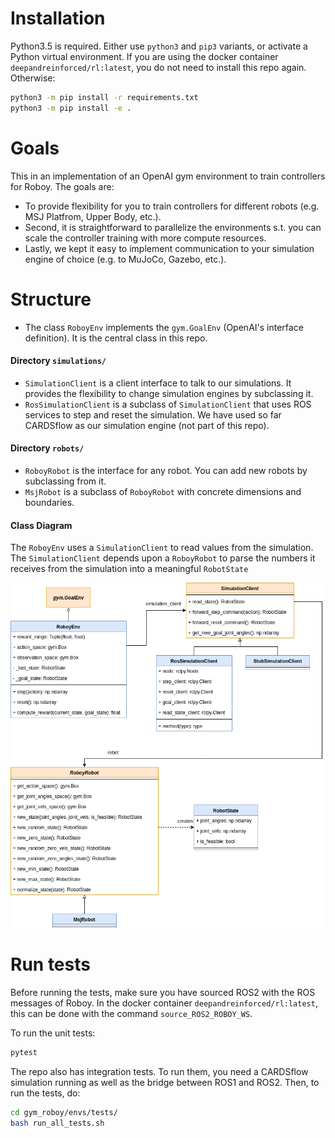 # Installation
Python3.5 is required. Either use `python3` and `pip3` variants, 
or activate a Python virtual environment. If you are using the docker container `deepandreinforced/rl:latest`, you
do not need to install this repo again. Otherwise:
```bash
python3 -m pip install -r requirements.txt
python3 -m pip install -e .
```
# Goals
This in an implementation of an OpenAI gym environment to train controllers 
for Roboy. The goals are: 
* To provide flexibility for you to train controllers for different 
robots (e.g. MSJ Platfrom, Upper Body, etc.).
* Second, it is straightforward to parallelize the environments s.t.
you can scale the controller training with more compute resources.
* Lastly, we kept it easy to implement communication to  your 
simulation engine of choice (e.g. to MuJoCo, Gazebo, etc.).

# Structure

- The class `RoboyEnv` implements the `gym.GoalEnv` (OpenAI's interface definition).
It is the central class in this repo.

#### Directory `simulations/`
- `SimulationClient` is a client interface to talk to our simulations. It provides
the flexibility to change simulation engines by subclassing it.
- `RosSimulationClient` is a subclass of `SimulationClient` that uses ROS services 
to step and reset the simulation. We have used so far CARDSflow as our 
simulation engine (not part of this repo).

#### Directory `robots/`
- `RoboyRobot` is the interface for any robot. You can add new robots
by subclassing from it.
- `MsjRobot` is a subclass of `RoboyRobot` with concrete dimensions and boundaries.

#### Class Diagram
The `RoboyEnv` uses a `SimulationClient` to read values from the simulation.
The `SimulationClient` depends upon a `RoboyRobot` to parse the numbers it
receives from the simulation into a meaningful `RobotState` 

![Class Diagram](./docs/class-diagram.png)


# Run tests
Before running the tests, make sure you have sourced ROS2 with the ROS messages 
of Roboy. In the docker container `deepandreinforced/rl:latest`, this can be done
with the command `source_ROS2_ROBOY_WS`.

To run the unit tests:
```bash
pytest 
```
The repo also has integration tests. To run them, you need a CARDSflow simulation
running as well as the bridge between ROS1 and ROS2. Then, to run the tests, do:
```bash
cd gym_roboy/envs/tests/
bash run_all_tests.sh
```